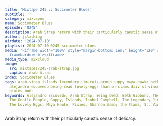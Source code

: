 ```yaml
---
title: 'Mixtape 245 :: Sociometer Blues'
subtitle: ''
category: mixtapes
name: Sociometer Blues
episode: '0245'
description: Arab Strap return with their particularly caustic sense of delicacy.
author: jclacking
airdate: '2024-07-10'
playlist: 2024-07-10-0245-sociometer-blues
media: '<iframe width="100%" style="margin-bottom: 1em;" height="120" src="https://www.mixcloud.com/widget/iframe/?feed=%2Flouderthanwar%2Fthe-mixtape-245-sociometer-blues-2024-07-11%2F&hide_artwork=1&hide_cover=1&light=1"
  frameborder="0"></iframe>'
media_type: mixcloud
image:
  src: mixtapes/245-arab-strap.jpg
  caption: Arab Strap
index: Sociometer Blues
tags: arab-strap islands legendary-jim-ruiz-group guppy maya-hawke beth-gibbons isobel-campbell
  alejandro-escovedo being-dead lovely-eggs shannon-clams diiv st-vincent gentle-people
  pixies bobs
keywords: Alejandro Escovedo, Arab Strap, Being Dead, Beth Gibbons, The Bobs, DIIV,
  The Gentle People, Guppy, Islands, Isobel Campbell, The Legendary Jim Ruiz Group,
  The Lovely Eggs, Maya Hawke, Pixies, Shannon &amp; the Clams, St. Vincent
---
```

Arab Strap return with their particularly caustic sense of delicacy.
